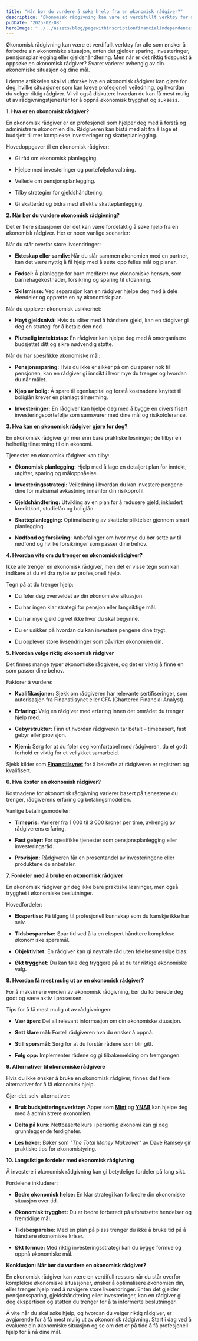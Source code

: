 ```yaml
---
title: "Når bør du vurdere å søke hjelp fra en økonomisk rådgiver?"
description: "Økonomisk rådgivning kan være et verdifullt verktøy for alle som ønsker å forbedre sin økonomiske situasjon, enten det gjelder sparing, investeringer, pensjonsplanlegging eller gjeldshåndtering. Men når er det riktig tidspunkt å oppsøke en økonomisk rådgiver? Svaret varierer avhengig av din økonomiske situasjon og dine mål. I denne artikkelen skal vi utforske hva en økonomisk rådgiver &#8230; Read more"
pubDate: "2025-02-08"
heroImage: "../../assets/blog/pagewithinscriptionfinancialindependenceretireearl.jpg"
---
```


Økonomisk rådgivning kan være et verdifullt verktøy for alle som ønsker å forbedre sin økonomiske situasjon, enten det gjelder sparing, investeringer, pensjonsplanlegging eller gjeldshåndtering. Men når er det riktig tidspunkt å oppsøke en økonomisk rådgiver? Svaret varierer avhengig av din økonomiske situasjon og dine mål.

I denne artikkelen skal vi utforske hva en økonomisk rådgiver kan gjøre for deg, hvilke situasjoner som kan kreve profesjonell veiledning, og hvordan du velger riktig rådgiver. Vi vil også diskutere hvordan du kan få mest mulig ut av rådgivningstjenester for å oppnå økonomisk trygghet og suksess.

**1. Hva er en økonomisk rådgiver?**

En økonomisk rådgiver er en profesjonell som hjelper deg med å forstå og administrere økonomien din. Rådgiveren kan bistå med alt fra å lage et budsjett til mer komplekse investeringer og skatteplanlegging.

Hovedoppgaver til en økonomisk rådgiver:

- Gi råd om økonomisk planlegging.

- Hjelpe med investeringer og porteføljeforvaltning.

- Veilede om pensjonsplanlegging.

- Tilby strategier for gjeldshåndtering.

- Gi skatteråd og bidra med effektiv skatteplanlegging.

**2. Når bør du vurdere økonomisk rådgivning?**

Det er flere situasjoner der det kan være fordelaktig å søke hjelp fra en økonomisk rådgiver. Her er noen vanlige scenarier:

Når du står overfor store livsendringer:

- **Ekteskap eller samliv:** Når du slår sammen økonomien med en partner, kan det være nyttig å få hjelp med å sette opp felles mål og planer.

- **Fødsel:** Å planlegge for barn medfører nye økonomiske hensyn, som barnehagekostnader, forsikring og sparing til utdanning.

- **Skilsmisse:** Ved separasjon kan en rådgiver hjelpe deg med å dele eiendeler og opprette en ny økonomisk plan.

Når du opplever økonomisk usikkerhet:

- **Høyt gjeldsnivå:** Hvis du sliter med å håndtere gjeld, kan en rådgiver gi deg en strategi for å betale den ned.

- **Plutselig inntektstap:** En rådgiver kan hjelpe deg med å omorganisere budsjettet ditt og sikre nødvendig støtte.

Når du har spesifikke økonomiske mål:

- **Pensjonssparing:** Hvis du ikke er sikker på om du sparer nok til pensjonen, kan en rådgiver gi innsikt i hvor mye du trenger og hvordan du når målet.

- **Kjøp av bolig:** Å spare til egenkapital og forstå kostnadene knyttet til boliglån krever en planlagt tilnærming.

- **Investeringer:** En rådgiver kan hjelpe deg med å bygge en diversifisert investeringsportefølje som samsvarer med dine mål og risikotoleranse.

**3. Hva kan en økonomisk rådgiver gjøre for deg?**

En økonomisk rådgiver gir mer enn bare praktiske løsninger; de tilbyr en helhetlig tilnærming til din økonomi.

Tjenester en økonomisk rådgiver kan tilby:

- **Økonomisk planlegging:** Hjelp med å lage en detaljert plan for inntekt, utgifter, sparing og måloppnåelse.

- **Investeringsstrategi:** Veiledning i hvordan du kan investere pengene dine for maksimal avkastning innenfor din risikoprofil.

- **Gjeldshåndtering:** Utvikling av en plan for å redusere gjeld, inkludert kredittkort, studielån og boliglån.

- **Skatteplanlegging:** Optimalisering av skatteforpliktelser gjennom smart planlegging.

- **Nødfond og forsikring:** Anbefalinger om hvor mye du bør sette av til nødfond og hvilke forsikringer som passer dine behov.

**4. Hvordan vite om du trenger en økonomisk rådgiver?**

Ikke alle trenger en økonomisk rådgiver, men det er visse tegn som kan indikere at du vil dra nytte av profesjonell hjelp.

Tegn på at du trenger hjelp:

- Du føler deg overveldet av din økonomiske situasjon.

- Du har ingen klar strategi for pensjon eller langsiktige mål.

- Du har mye gjeld og vet ikke hvor du skal begynne.

- Du er usikker på hvordan du kan investere pengene dine trygt.

- Du opplever store livsendringer som påvirker økonomien din.

**5. Hvordan velge riktig økonomisk rådgiver**

Det finnes mange typer økonomiske rådgivere, og det er viktig å finne en som passer dine behov.

Faktorer å vurdere:

- **Kvalifikasjoner:** Sjekk om rådgiveren har relevante sertifiseringer, som autorisasjon fra Finanstilsynet eller CFA (Chartered Financial Analyst).

- **Erfaring:** Velg en rådgiver med erfaring innen det området du trenger hjelp med.

- **Gebyrstruktur:** Finn ut hvordan rådgiveren tar betalt – timebasert, fast gebyr eller provisjon.

- **Kjemi:** Sørg for at du føler deg komfortabel med rådgiveren, da et godt forhold er viktig for et vellykket samarbeid.

Sjekk kilder som **[Finanstilsynet](https://www.finanstilsynet.no)** for å bekrefte at rådgiveren er registrert og kvalifisert.

**6. Hva koster en økonomisk rådgiver?**

Kostnadene for økonomisk rådgivning varierer basert på tjenestene du trenger, rådgiverens erfaring og betalingsmodellen.

Vanlige betalingsmodeller:

- **Timepris:** Varierer fra 1 000 til 3 000 kroner per time, avhengig av rådgiverens erfaring.

- **Fast gebyr:** For spesifikke tjenester som pensjonsplanlegging eller investeringsråd.

- **Provisjon:** Rådgiveren får en prosentandel av investeringene eller produktene de anbefaler.

**7. Fordeler med å bruke en økonomisk rådgiver**

En økonomisk rådgiver gir deg ikke bare praktiske løsninger, men også trygghet i økonomiske beslutninger.

Hovedfordeler:

- **Ekspertise:** Få tilgang til profesjonell kunnskap som du kanskje ikke har selv.

- **Tidsbesparelse:** Spar tid ved å la en ekspert håndtere komplekse økonomiske spørsmål.

- **Objektivitet:** En rådgiver kan gi nøytrale råd uten følelsesmessige bias.

- **Økt trygghet:** Du kan føle deg tryggere på at du tar riktige økonomiske valg.

**8. Hvordan få mest mulig ut av en økonomisk rådgiver?**

For å maksimere verdien av økonomisk rådgivning, bør du forberede deg godt og være aktiv i prosessen.

Tips for å få mest mulig ut av rådgivningen:

- **Vær åpen:** Del all relevant informasjon om din økonomiske situasjon.

- **Sett klare mål:** Fortell rådgiveren hva du ønsker å oppnå.

- **Still spørsmål:** Sørg for at du forstår rådene som blir gitt.

- **Følg opp:** Implementer rådene og gi tilbakemelding om fremgangen.

**9. Alternativer til økonomiske rådgivere**

Hvis du ikke ønsker å bruke en økonomisk rådgiver, finnes det flere alternativer for å få økonomisk hjelp.

Gjør-det-selv-alternativer:

- **Bruk budsjetteringsverktøy:** Apper som **[Mint](https://www.mint.com)** og **[YNAB](https://www.youneedabudget.com)** kan hjelpe deg med å administrere økonomien.

- **Delta på kurs:** Nettbaserte kurs i personlig økonomi kan gi deg grunnleggende ferdigheter.

- **Les bøker:** Bøker som *"The Total Money Makeover"* av Dave Ramsey gir praktiske tips for økonomistyring.

**10. Langsiktige fordeler med økonomisk rådgivning**

Å investere i økonomisk rådgivning kan gi betydelige fordeler på lang sikt.

Fordelene inkluderer:

- **Bedre økonomisk helse:** En klar strategi kan forbedre din økonomiske situasjon over tid.

- **Økonomisk trygghet:** Du er bedre forberedt på uforutsette hendelser og fremtidige mål.

- **Tidsbesparelse:** Med en plan på plass trenger du ikke å bruke tid på å håndtere økonomiske kriser.

- **Økt formue:** Med riktig investeringsstrategi kan du bygge formue og oppnå økonomiske mål.

**Konklusjon: Når bør du vurdere en økonomisk rådgiver?**

En økonomisk rådgiver kan være en verdifull ressurs når du står overfor komplekse økonomiske situasjoner, ønsker å optimalisere økonomien din, eller trenger hjelp med å navigere store livsendringer. Enten det gjelder pensjonssparing, gjeldshåndtering eller investeringer, kan en rådgiver gi deg ekspertisen og støtten du trenger for å ta informerte beslutninger.

Å vite når du skal søke hjelp, og hvordan du velger riktig rådgiver, er avgjørende for å få mest mulig ut av økonomisk rådgivning. Start i dag ved å evaluere din økonomiske situasjon og se om det er på tide å få profesjonell hjelp for å nå dine mål.